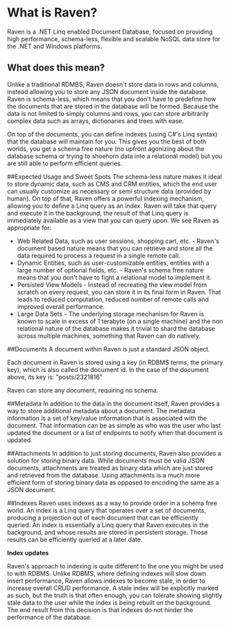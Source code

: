 # What is Raven?
Raven is a .NET Linq enabled Document Database, focused on providing high performance, schema-less, flexible and scalable NoSQL data store for the .NET and Windows platforms.

## What does this mean?
Unlike a traditional RDMBS, Raven doesn't store data in rows and columns, instead allowing you to store any JSON document inside the database. Raven is schema-less, which means that you don't have to predefine how the documents that are stored in the database will be formed. Because the data is not limited to simply columns and rows, you can store arbitrarily complex data such as arrays, dictionaries and trees with ease.

On top of the documents, you can define indexes (using C#'s Linq syntax) that the database will maintain for you. This gives you the best of both worlds, you get a schema free nature (no upfront agonizing about the database schema or trying to shoehorn data into a relational model) but you are still able to perform efficient queries.

##Expected Usage and Sweet Spots
The schema-less nature makes it ideal to store dynamic data, such as CMS and CRM entities, which the end user can usually customize as necessary or semi structure data (provided by human). On top of that, Raven offers a powerful indexing mechanism, allowing you to define a Linq query as an index. Raven will take that query and execute it in the background, the result of that Linq query is immediately available as a view that you can query upon.
We see Raven as appropriate for:

* Web Related Data, such as user sessions, shopping cart, etc. - Raven's document based nature means that you can retrieve and store all the data required to process a request in a single remote call.
* Dynamic Entities, such as user-customizable entities, entities with a large number of optional fields, etc. - Raven's schema free nature means that you don't have to fight a relational model to implement it.
* Persisted View Models - Instead of recreating the view model from scratch on every request, you can store it in its final form in Raven. That leads to reduced computation, reduced number of remote calls and improved overall performance.
* Large Data Sets - The underlying storage mechanism for Raven is known to scale in excess of 1 terabyte (on a single machine) and the non relational nature of the database makes it trivial to shard the database across multiple machines, something that Raven can do natively.

##Documents
A document within Raven is just a standard JSON object.

Each document in Raven is stored using a key (in RDBMS terms, the primary key), which is also called the document id. In the case of the document above, its key is: "posts/2321816"

Raven can store any document, requiring no schema. 

##Metadata
In addition to the data in the document itself, Raven provides a way to store additional metadata about a document. The metadata information is a set of key/value information that is associated with the document.
That information can be as simple as who was the user who last updated the document or a list of endpoints to notify when that document is updated.

##Attachments
In addition to just storing documents, Raven also provides a solution for storing binary data. While documents must be valid JSON documents, attachments are treated as binary data which are just stored and retrieved from the database. Using attachments is a much more efficient form of storing binary data as opposed to encoding the same as a JSON document.

##Indexes
Raven uses indexes as a way to provide order in a schema free world. An index is a Linq query that operates over a set of documents, producing a projection out of each document that can be efficiently queried. An index is essentially a Linq query that Raven executes in the background, and whose results are stored in persistent storage. Those results can be efficiently queried at a later date.

**Index updates**

Raven's approach to indexing is quite different to the one you might be used to with RDBMS. Unlike RDBMS, where defining indexes will slow down insert performance, Raven allows indexes to become stale, in order to increase overall CRUD performance. A stale index will be explicitly marked as such, but the truth is that often enough, you can tolerate showing slightly stale data to the user while the index is being rebuilt on the background. The end result from this decision is that indexes do not hinder the performance of the database.
